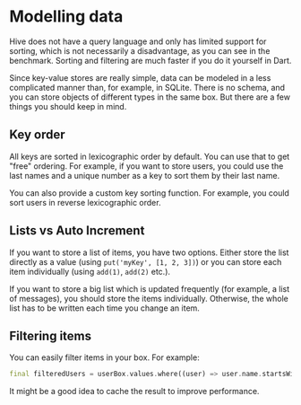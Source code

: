 # Modelling data

Hive does not have a query language and only has limited support for sorting, which is not necessarily a disadvantage, as you can see in the benchmark. Sorting and filtering are much faster if you do it yourself in Dart.

Since key-value stores are really simple, data can be modeled in a less complicated manner than, for example, in SQLite. There is no schema, and you can store objects of different types in the same box. But there are a few things you should keep in mind.

## Key order

All keys are sorted in lexicographic order by default. You can use that to get "free" ordering. For example, if you want to store users, you could use the last names and a unique number as a key to sort them by their last name.

You can also provide a custom key sorting function. For example, you could sort users in reverse lexicographic order.

## Lists vs Auto Increment

If you want to store a list of items, you have two options. Either store the list directly as a value \(using `put('myKey', [1, 2, 3])`\) or you can store each item individually \(using `add(1)`, `add(2)` etc.\).

If you want to store a big list which is updated frequently \(for example, a list of messages\), you should store the items individually. Otherwise, the whole list has to be written each time you change an item.

## Filtering items

You can easily filter items in your box. For example:

```dart
final filteredUsers = userBox.values.where((user) => user.name.startsWith('s'));
```

It might be a good idea to cache the result to improve performance.

